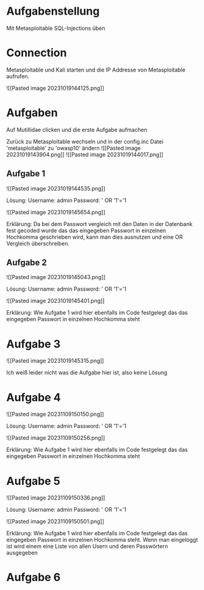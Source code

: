 # Aufgabenstellung
Mit Metasploitable SQL-Injections üben

# Connection
Metasploitable und Kali starten und die IP Addresse von Metasploitable aufrufen.

![[Pasted image 20231019144125.png]]

# Aufgaben
Auf Mutillidae clicken und die erste Aufgabe aufmachen


Zurück zu Metasploitable wechseln und in der config.inc Datei 'metasploitable' zu 'owasp10' ändern
![[Pasted image 20231019143904.png]]
![[Pasted image 20231019144017.png]]

## Aufgabe 1

![[Pasted image 20231019144535.png]]

Lösung:
Username: admin
Password: ' OR '1'='1

![[Pasted image 20231019145654.png]]

Erklärung:
Da bei dem Passwort vergleich mit den Daten in der Datenbank fest gecoded wurde das das eingegeben Passwort in einzelnen Hochkomma geschrieben wird, kann man dies ausnutzen und eine OR Vergleich überschreiben.

## Aufgabe 2

![[Pasted image 20231019145043.png]]

Lösung:
Username: admin
Password: ' OR '1'='1

![[Pasted image 20231019145401.png]]

Erklärung:
Wie Aufgabe 1 wird hier ebenfalls im Code festgelegt das das eingegeben Passwort in einzelnen Hochkomma steht

# Aufgabe 3

![[Pasted image 20231019145315.png]]


Ich weiß leider nicht was die Aufgabe hier ist, also keine Lösung


# Aufgabe 4

![[Pasted image 20231109150150.png]]

Lösung:
Username: admin
Password: ' OR '1'='1

![[Pasted image 20231109150256.png]]

Erklärung:
Wie Aufgabe 1 wird hier ebenfalls im Code festgelegt das das eingegeben Passwort in einzelnen Hochkomma steht

# Aufgabe 5

![[Pasted image 20231109150336.png]]

Lösung:
Username: admin
Password: ' OR '1'='1

![[Pasted image 20231109150501.png]]

Erklärung:
Wie Aufgabe 1 wird hier ebenfalls im Code festgelegt das das eingegeben Passwort in einzelnen Hochkomma steht.
Wenn man eingeloggt ist wird einem eine Liste von allen Usern und deren Passwörtern ausgegeben

# Aufgabe 6



